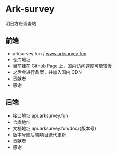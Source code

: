 # Ark-survey
明日方舟调查站

## 前端
- arksurvey.fun / www.arksurvey.fun
- 仓库地址
- 目前挂在 Github Page 上，国内访问速度可能较慢
- 之后会进行备案，并加入国内 CDN
- 贡献者
- 感谢

## 后端
- 接口地址 api.arksurvey.fun
- 仓库地址
- 文档地址 api.arksurvey.fun/doc/{版本号}
- 版本号随后端项目迭代更新
- 贡献者
- 感谢
